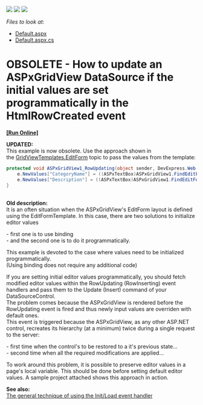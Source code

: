 <!-- default badges list -->
![](https://img.shields.io/endpoint?url=https://codecentral.devexpress.com/api/v1/VersionRange/134059843/12.2.16%2B)
[![](https://img.shields.io/badge/Open_in_DevExpress_Support_Center-FF7200?style=flat-square&logo=DevExpress&logoColor=white)](https://supportcenter.devexpress.com/ticket/details/E457)
[![](https://img.shields.io/badge/📖_How_to_use_DevExpress_Examples-e9f6fc?style=flat-square)](https://docs.devexpress.com/GeneralInformation/403183)
<!-- default badges end -->
<!-- default file list -->
*Files to look at*:

* [Default.aspx](./CS/TestGridViewSite81/Default.aspx)
* [Default.aspx.cs](./CS/TestGridViewSite81/Default.aspx.cs)
<!-- default file list end -->
# OBSOLETE - How to update an ASPxGridView DataSource if the initial values are set programmatically in the HtmlRowCreated event
<!-- run online -->
**[[Run Online]](https://codecentral.devexpress.com/e457)**
<!-- run online end -->


<p><strong>UPDATED:<br></strong>This example is now obsolete. Use the approach shown in the <a href="https://documentation.devexpress.com/AspNet/DevExpress.Web.GridViewTemplates.EditForm.property">GridViewTemplates.EditForm</a> topic to pass the values from the template:</p>


```cs
protected void ASPxGridView1_RowUpdating(object sender, DevExpress.Web.Data.ASPxDataUpdatingEventArgs e) {
    e.NewValues["CategoryName"] = ((ASPxTextBox)ASPxGridView1.FindEditFormTemplateControl("txtCategoryName")).Text;
    e.NewValues["Description"] = ((ASPxTextBox)ASPxGridView1.FindEditFormTemplateControl("txtDescription")).Text;
}
```


<p><br><strong>Old description:</strong><br>It is an often situation when the ASPxGridView's EditForm layout is defined using the EditFormTemplate. In this case, there are two solutions to initialize editor values</p>
<p>- first one is to use binding <br>- and the second one is to do it programmatically.</p>
<p>This example is devoted to the case where values need to be initialized programmatically.<br>(Using binding does not require any additional code)</p>
<p>If you are setting initial editor values programmatically, you should fetch modified editor values within the RowUpdating (RowInserting) event handlers and pass them to the Update (Insert) command of your DataSourceControl. <br>The problem comes because the ASPxGridView is rendered before the RowUpdating event is fired and thus newly input values are overriden with default ones. <br>This event is triggered because the ASPxGridView, as any other ASP.NET control, recreates its hierarchy (at a minimum) twice during a single request to the server:</p>
<p>- first time when the control's to be restored to a it's previous state...<br>- second time when all the required modifications are applied...</p>
<p>To work around this problem, it is possible to preserve editor values in a page's local variable. This should be done before setting default editor values. A sample project attached shows this approach in action.</p>
<p><strong>See also:</strong><br> <a href="https://www.devexpress.com/Support/Center/p/K18282">The general technique of using the Init/Load event handler</a></p>

<br/>


